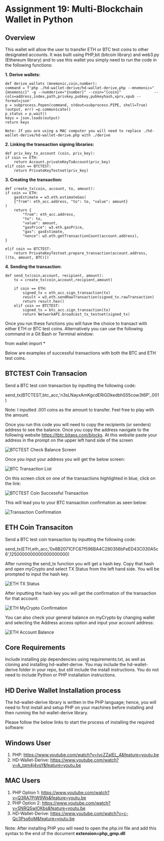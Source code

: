 # **Assignment 19: Multi-Blockchain Wallet in Python**

## **Overview**

This wallet will allow the user to transfer ETH or BTC test coins to other designated accounts. It was built using PHP,bit (bitcoin library) and web3.py (Ethereum library) and to use this wallet you simply need to run the code in the following functions:

**1. Derive wallets:**

    def derive_wallets (mnemonic,coin,number):
    command = f'php ./hd-wallet-derive/hd-wallet-derive.php --mnemonic="{mnemonic}" -g --numderive="{number}" --coin="{coin}"               --cols=address,index,path,privkey,pubkey,pubkeyhash,xprv,xpub --format=json'
    p = subprocess.Popen(command, stdout=subprocess.PIPE, shell=True)
    (output, err) =p.communicate()
    p_status = p.wait()
    keys = json.loads(output)
    return keys
    
    Note: If you are using a MAC computer you will need to replace ./hd-wallet-derive/hd-wallet-derive.php with ./derive
    
**2. Linking the transaction signing libraries:**

    def priv_key_to_account (coin, priv_key):
    if coin == ETH:
        return Account.privateKeyToAccount(priv_key)
    elif coin == BTCTEST:
        return PrivateKeyTestnet(priv_key)
        
**3. Creating the transaction:**

    def create_tx(coin, account, to, amount):
    if coin == ETH:
        gasEstimate = w3.eth.estimateGas(
        {"from": eth_acc.address, "to": to, "value": amount}
    )
        return {
            "from": eth_acc.address,
            "to": to,
            "value": amount,
            "gasPrice": w3.eth.gasPrice,
            "gas": gasEstimate,
            "nonce": w3.eth.getTransactionCount(account.address),    
    }
    
    elif coin == BTCTEST:
        return PrivateKeyTestnet.prepare_transaction(account.address, [(to, amount, BTC)])
        
**4. Sending the transaction:**

    def send_tx(coin,account, recipient, amount):
        tx = create_tx(coin,account,recipient,amount)

        if coin == ETH:
            signed_tx = eth_acc.sign_transaction(tx)
            result = w3.eth.sendRawTransaction(signed_tx.rawTransaction)
            return result.hex()
        elif coin == BTCTEST:
            signed_tx = btc_acc.sign_transaction(tx)
            return NetworkAPI.broadcast_tx_testnet(signed_tx)
            
Once you run these functions you will have the choice to transact with either ETH or BTC test coins. Alternatively you can use the following command in a Git Bash or Terminal window:

from wallet import *

Below are examples of successful transactions with both the BTC and ETH test coins.

## **BTCTEST Coin Transacion**

Send a BTC test coin transaction by inputting the following code:

send_tx(BTCTEST,btc_acc,'n3sLNayxAmKgcdERiGDkedbhS55cow3t6P',.001)

Note: I inputted .001 coins as the amount to transfer. Feel free to play with the amount.
        
Once you run this code you will need to copy the recipients (or senders) address to see the balance. Once you copy the address navigate to the following website https://tbtc.bitaps.com/blocks. At this website paste your address in the prompt on the upper left hand side of the screen

![BTCTEST Check Balance Screen](btc_balance_check.png)

Once you input your address you will get the below screen:

![BTC Transaction List](btc_tx_list.png)

On this screen click on one of the transactions highlighted in blue, click on the link:

![BTCTEST Coin Successful Transaction](blockcypher_transfer.png)

 This will lead you to your BTC transaction confirmation as seen below:

![Transaction Confirmation](btc_transaction_confirmation.png)

## **ETH Coin Transaciton**

Send a BTC test coin transaction by inputting the following code:

send_tx(ETH,eth_acc,'0x8B2071CFC67f596BA4C280356bFeED43C030A5c6',1250000000000000000000)

After running the send_tx function you will get a hash key. Copy that hash and open myCrypto and select TX Status from the left hand side. You will be prompted to input the hash key. 

![ETH TX Status](eth_tx_status.png)

After inputting the hash key you will get the confirmation of the transaction for that account:

![ETH MyCrypto Confirmation](eth_transaction_success.png)

You can also check your general balance on myCrypto by changing wallet and selecting the Address access option and input your account address:

![ETH Account Balance](eth_account_balance.png)

## **Core Requirements**

Include installing pip dependencies using requirements.txt, as well as cloning and installing hd-wallet-derive.
You may include the hd-wallet-derive folder in your repo, but still include the install instructions. You do not
need to include Python or PHP installation instructions.

## **HD Derive Wallet Installation process**

The hd-wallet-derive library is written in the PHP language; hence, you will need to first install and setup PHP on your machines before installing and then running the hd-wallet-derive library.

Please follow the below links to start the process of installing the required software:

## **Windows User**

1. PHP: https://www.youtube.com/watch?v=IvcZZaIEL_4&feature=youtu.be
2. HD-Wallet-Derive: https://www.youtube.com/watch?v=A_tqm4j4vsY&feature=youtu.be

## **MAC Users**

1. PHP Option 1: https://www.youtube.com/watch?v=Q3RA7PiW9Ws&feature=youtu.be
2. PHP Option 2: https://www.youtube.com/watch?v=SNRQSwlOKbs&feature=youtu.be
3. HD-Wallet-Derive: https://www.youtube.com/watch?v=c-Qc3Pss6oM&feature=youtu.be

Note: After installing PHP you will need to open the php.ini file and add this syntax to the end of the document **extension=php_gmp.dll**





